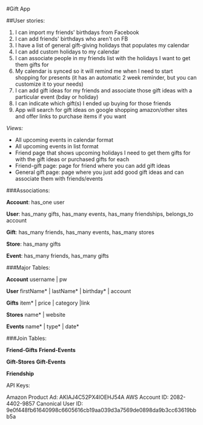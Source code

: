 #Gift App

##User stories:
1. I can import my friends' birthdays from Facebook
2. I can add friends' birthdays who aren't on FB
3. I have a list of general gift-giving holidays that populates my calendar
4. I can add custom holidays to my calendar
5. I can associate people in my friends list with the holidays I want to get them gifts for
6. My calendar is synced so it will remind me when I need to start shopping for presents (it has an automatic 2 week reminder, but you can customize it to your needs)
7. I can add gift ideas for my friends and associate those gift ideas with a particular event (bday or holiday)
8. I can indicate which gift(s) I ended up buying for those friends
9. App will search for gift ideas on google shopping amazon/other sites and offer links to purchase items if you want

*Views:*
 - All upcoming events in calendar format
 - All upcoming events in list format
 - Friend page that shows upcoming holidays I need to get them gifts for with the gift ideas or purchased gifts for each
 - Friend-gift page: page for friend where you can add gift ideas
 - General gift page: page where you just add good gift ideas and can associate them with friends/events

###Associations:

**Account**: has_one user

**User**: has_many gifts, has_many events, has_many friendships, belongs_to account

**Gift**: has_many friends, has_many events, has_many stores

**Store**: has_many gifts

**Event**: has_many friends, has_many gifts


###Major Tables:

**Account**
username | pw

**User**
firstName* | lastName* | birthday* | account

**Gifts**
item* | price | category |link

**Stores**
name* | website

**Events**
name* | type* | date*

###Join Tables:

**Friend-Gifts**
**Friend-Events**

**Gift-Stores**
**Gift-Events**

**Friendship**

API Keys:

Amazon Product Ad: AKIAJ4C52PX4IOEHJ54A
AWS Account ID: 2082-4402-9857
Canonical User ID: 9e0f448fb61640998c6605616cb19aa039d3a7569de0898da9b3cc63619bbb5a
